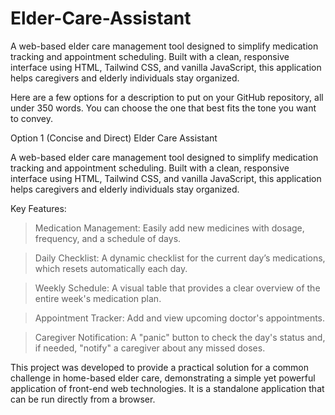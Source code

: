 # Elder-Care-Assistant
A web-based elder care management tool designed to simplify medication tracking and appointment scheduling. Built with a clean, responsive interface using HTML, Tailwind CSS, and vanilla JavaScript, this application helps caregivers and elderly individuals stay organized.

Here are a few options for a description to put on your GitHub repository, all under 350 words. You can choose the one that best fits the tone you want to convey.

Option 1 (Concise and Direct)
Elder Care Assistant

A web-based elder care management tool designed to simplify medication tracking and appointment scheduling. Built with a clean, responsive interface using HTML, Tailwind CSS, and vanilla JavaScript, this application helps caregivers and elderly individuals stay organized.

Key Features:

  > Medication Management: Easily add new medicines with dosage, frequency, and a schedule of days.

  > Daily Checklist: A dynamic checklist for the current day’s medications, which resets automatically each day.

  > Weekly Schedule: A visual table that provides a clear overview of the entire week's medication plan.

  > Appointment Tracker: Add and view upcoming doctor's appointments.

  > Caregiver Notification: A "panic" button to check the day's status and, if needed, "notify" a caregiver about any missed doses.

This project was developed to provide a practical solution for a common challenge in home-based elder care, demonstrating a simple yet powerful application of front-end web technologies. It is a standalone application that can be run directly from a browser.
